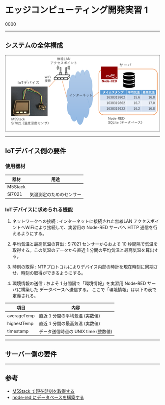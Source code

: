 # エッジコンピューティング開発実習 1
0000



---

## システムの全体構成

<img src="./fig/system.png" alt="システムの全体構成">

---

## IoTデバイス側の要件

### 使用器材

| 器材 | 用途 |
|---|---|
|M5Stack| |
|Si7021| 気温測定のためのセンサー |

### IoTデバイスに求められる機能

1. ネットワークへの接続 : インターネットに接続された無線LAN アクセスポイントへWiFiにより接続して、実習用の Node-RED サーバへ HTTP 通信を行えるようにする。

1. 平均気温と最高気温の算出 : Si7021 センサーからおよそ 10 秒間隔で気温を取得する。この気温のデータから直近 1 分間の平均気温と最高気温を算出する。

2. 時刻の取得 : NTPプロトコルによりデバイス内部の時計を現在時刻に同期させ、時刻の取得ができるようにする。

3. 環境情報の送信 : およそ 1 分間隔で「環境情報」を実習用 Node-RED サーバに構築した データベースへ送信する。
ここで「環境情報」は以下の表で定義される。

| 項目 | 内容 |
|---|---|
| averageTemp | 直近 1 分間の平均気温 (実数値) |
| highestTemp | 直近 1 分間の最高気温 (実数値) |
| timestamp | データ送信時点の UNIX time (整数値) |

---

## サーバー側の要件

---

## 参考

- [M5Stack で現在時刻を取得する](./gettime.md)
- [node-red にデータベースを構築する](./database.md)



